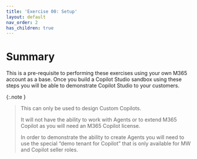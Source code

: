 ```yaml
---
title: 'Exercise 00: Setup'
layout: default
nav_order: 2
has_children: true
---
```


# Summary

This is a pre-requisite to performing these exercises using your own M365 account as a base.  Once you build a Copilot Studio sandbox using these steps you will be able to demonstrate Copilot Studio to your customers.

{:.note } 
> This can only be used to design Custom Copilots.  
> 
> It will not have the ability to work with Agents or to extend M365 Copilot as you will need an M365 Copilot license.  
> 
> In order to demonstrate the ability to create Agents you will need to use the special “demo tenant for Copilot” that is only available for MW and Copilot seller roles.

